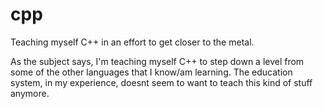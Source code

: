 # cpp
Teaching myself C++ in an effort to get closer to the metal. 


As the subject says, I'm teaching myself C++ to step down a level from some of the other languages 
that I know/am learning.  The education system, in my experience, doesnt seem to want to teach this 
kind of stuff anymore. 